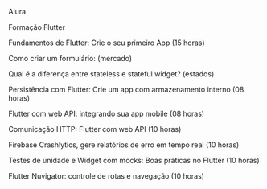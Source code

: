 Alura

Formação Flutter</br>

Fundamentos de Flutter: Crie o seu primeiro App (15 horas)</br>

Como criar um formulário: (mercado)</br>

Qual é a diferença entre stateless e stateful widget? (estados)</br>

Persistência com Flutter: Crie um app com armazenamento interno (08 horas)</br>

Flutter com web API: integrando sua app mobile (08 horas)</br>

Comunicação HTTP: Flutter com web API (10 horas)</br>

Firebase Crashlytics, gere relatórios de erro em tempo real (10 horas)</br>

Testes de unidade e Widget com mocks: Boas práticas no Flutter (10 horas)</br>

Flutter Nuvigator: controle de rotas e navegação (10 horas)</br>